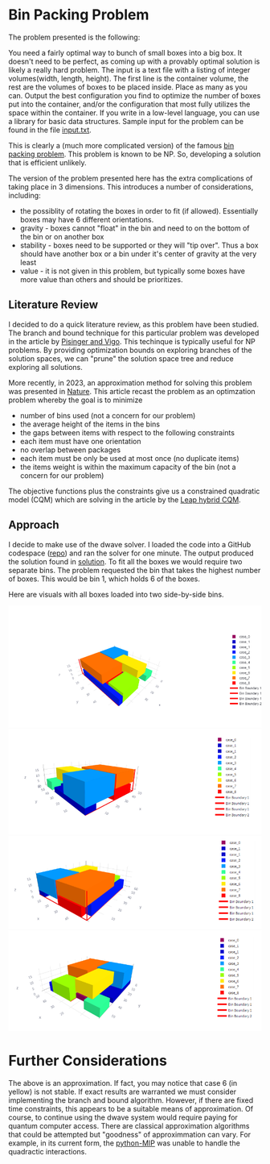 # Bin Packing Problem

The problem presented is the following:

You need a fairly optimal way to bunch of small boxes into a big box.  It doesn't need to be perfect, as coming up with a provably optimal solution is likely a really hard problem.
The input is a text file with a listing of integer volumes(width, length, height).  The first line is the container volume, the rest are the volumes of boxes to be placed inside.
Place as many as you can.
Output the best configuration you find to optimize the number of boxes put into the container, and/or the configuration that most fully utilizes the space within the container.
If you write in a low-level language, you can use a library for basic data structures. Sample input for the problem can be found in the file [input.txt](./input.txt).

This is clearly a (much more complicated version) of the famous [bin packing problem](https://en.wikipedia.org/wiki/Bin_packing_problem). 
This problem is known to be NP. 
So, developing a solution that is efficient unlikely. 

The version of the problem presented here has the extra complications of taking place in 3 dimensions. 
This introduces a number of considerations, including:
- the possiblity of rotating the boxes in order to fit (if allowed). Essentially boxes may have 6 different orientations.
- gravity - boxes cannot "float" in the bin and need to on the bottom of the bin or on another box
- stability - boxes need to be supported or they will "tip over". Thus a box should have another box or a bin under it's center of gravity at the very least
- value - it is not given in this problem, but typically some boxes have more value than others and should be prioritizes.

## Literature Review

I decided to do a quick literature review, as this problem have been studied.
The branch and bound technique for this particular problem was developed in the article by [Pisinger and Vigo](./BranchAndBoundSolution.pdf).
This techinque is typically useful for NP problems. 
By providing optimization bounds on exploring branches of the solution spaces, we can "prune" the solution space tree and reduce exploring all solutions.

More recently, in 2023, an approximation method for solving this problem was presented in [Nature](./NatureArticle.pdf).
This article recast the problem as an optimzation problem whereby the goal is to minimize
- number of bins used (not a concern for our problem)
- the average height of the items in the bins 
- the gaps between items
with respect to the following constraints
- each item must have one orientation
- no overlap between packages
- each item must be only be used at most once (no duplicate items)
- the items weight is within the maximum capacity of the bin (not a concern for our problem)

The objective functions plus the constraints give us a constrained quadratic model (CQM) which are solving in the article by the [Leap hybrid CQM](https://docs.dwavesys.com/docs/latest/doc_leap_hybrid.html).

## Approach
I decide to make use of the dwave solver. 
I loaded the code into a GitHub codespace ([repo](https://github.com/JBecnel/3d-bin-packing)) and ran the solver for one minute. 
The output produced the solution found in [solution](./solution.txt).
To fit all the boxes we would require two separate bins.
The problem requested the bin that takes the highest number of boxes.
This would be bin 1, which holds 6 of the boxes.

Here are visuals with all boxes loaded into two side-by-side bins.

![result1](./results1.png)
![result2](./results2.png)
![result3](./results3.png)
![result4](./results4.png)

# Further Considerations
The above is an approximation. If fact, you may notice that case 6 (in yellow) is not stable.
If exact results are warranted we must consider implementing the branch and bound algorithm. 
However, if there are fixed time constraints, this appears to be a suitable means of approximation.
Of course, to continue using the dwave system would require paying for quantum computer access.
There are classical approximation algorithms that could be attempted but "goodness" of approximmation can vary. 
For example, in its current form, the [python-MIP](https://docs.python-mip.com/en/latest/index.html) was unable to handle the quadractic interactions.
